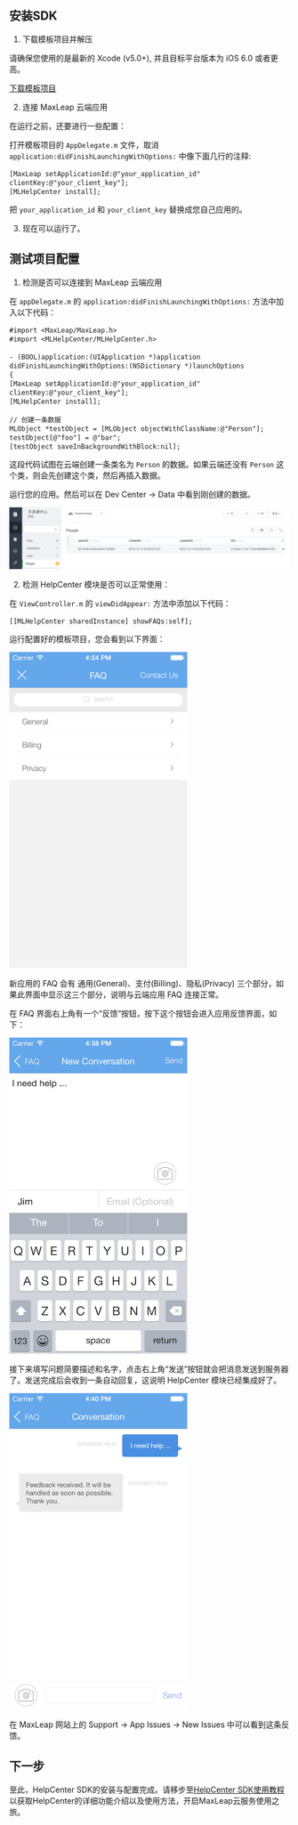 
##	安装SDK

1. 下载模板项目并解压

请确保您使用的是最新的 Xcode (v5.0+), 并且目标平台版本为 iOS 6.0 或者更高。

<a class="download-sdk" href="https://github.com/MaxLeap/Demo-Support-iOS" target="_blank">下载模板项目</a>

2. 连接 MaxLeap 云端应用

在运行之前，还要进行一些配置：

打开模板项目的 `AppDelegate.m` 文件，取消 `application:didFinishLaunchingWithOptions:` 中像下面几行的注释:

```objc
[MaxLeap setApplicationId:@"your_application_id" clientKey:@"your_client_key"];
[MLHelpCenter install];
```

把 `your_application_id` 和 `your_client_key` 替换成您自己应用的。
    
3. 现在可以运行了。
    
    
## 测试项目配置

1. 检测是否可以连接到 MaxLeap 云端应用

在 `appDelegate.m` 的 `application:didFinishLaunchingWithOptions:` 方法中加入以下代码：


```objc
#import <MaxLeap/MaxLeap.h>
#import <MLHelpCenter/MLHelpCenter.h>

- (BOOL)application:(UIApplication *)application 	didFinishLaunchingWithOptions:(NSDictionary *)launchOptions
{
[MaxLeap setApplicationId:@"your_application_id" 	clientKey:@"your_client_key"];
[MLHelpCenter install];

// 创建一条数据
MLObject *testObject = [MLObject objectWithClassName:@"Person"];
testObject[@"foo"] = @"bar";
[testObject saveInBackgroundWithBlock:nil];
```

这段代码试图在云端创建一条类名为 `Person` 的数据。如果云端还没有 `Person` 这个类，则会先创建这个类，然后再插入数据。

运行您的应用。然后可以在 Dev Center -> Data 中看到刚创建的数据。

![imgSDKQSTestAddObj](../../../images/imgSDKQSTestAddObj.png)

2. 检测 HelpCenter 模块是否可以正常使用：
	
在 `ViewController.m` 的 `viewDidAppear:` 方法中添加以下代码：

```
[[MLHelpCenter sharedInstance] showFAQs:self];
```

运行配置好的模板项目，您会看到以下界面：

![ios_faq_view](../../../images/ios_faq_view.png)

新应用的 FAQ 会有 通用(General)、支付(Billing)、隐私(Privacy) 三个部分，如果此界面中显示这三个部分，说明与云端应用 FAQ 连接正常。

在 FAQ 界面右上角有一个“反馈”按钮，按下这个按钮会进入应用反馈界面，如下：

![ios_new_conversation_view](../../../images/ios_new_conversation_view.png)

接下来填写问题简要描述和名字，点击右上角“发送”按钮就会把消息发送到服务器了。发送完成后会收到一条自动回复，这说明 HelpCenter 模块已经集成好了。

![ios_issue_message_view](../../../images/ios_issue_message_view.png)

在 MaxLeap 网站上的 Support -> App Issues -> New Issues 中可以看到这条反馈。

## 下一步

至此，HelpCenter SDK的安装与配置完成。请移步至[HelpCenter SDK使用教程](ML_DOCS_GUIDE_LINK_PLACEHOLDER_IOS#SUPPORT_ZH)以获取HelpCenter的详细功能介绍以及使用方法，开启MaxLeap云服务使用之旅。